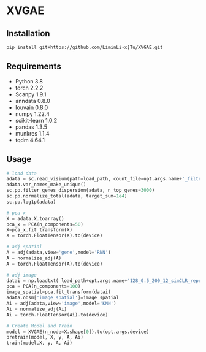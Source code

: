 # XVGAE
## Installation
```bash
pip install git+https://github.com/LiminLi-x]Tu/XVGAE.git
```
## Requirements
* Python 3.8
* torch 2.2.2
* Scanpy 1.9.1
* anndata 0.8.0
* louvain 0.8.0
* numpy 1.22.4
* scikit-learn 1.0.2
* pandas 1.3.5
* munkres 1.1.4
* tqdm 4.64.1
## Usage
```python
# load data
adata = sc.read_visium(path=load_path, count_file=opt.args.name+'_filtered_feature_bc_matrix.h5')
adata.var_names_make_unique()
sc.pp.filter_genes_dispersion(adata, n_top_genes=3000)
sc.pp.normalize_total(adata, target_sum=1e4)
sc.pp.log1p(adata)

# pca x
X = adata.X.toarray()
pca_x = PCA(n_components=50)
X=pca_x.fit_transform(X)
X = torch.FloatTensor(X).to(device)

# adj spatial
A = adj(adata,view='gene',model='RNN')
A = normalize_adj(A)
A = torch.FloatTensor(A).to(device)

# adj image
datai = np.loadtxt( load_path+opt.args.name+"128_0.5_200_12_simCLR_reprensentation2.csv",delimiter=",")
pca = PCA(n_components=100)
image_spatial=pca.fit_transform(datai)
adata.obsm['image_spatial']=image_spatial
Ai = adj(adata,view='image',model='KNN')
Ai = normalize_adj(Ai)
Ai = torch.FloatTensor(Ai).to(device)

# Create Model and Train
model = XVGAE(n_node=X.shape[0]).to(opt.args.device)
pretrain(model, X, y, A, Ai)
train(model,X, y, A, Ai)
```
